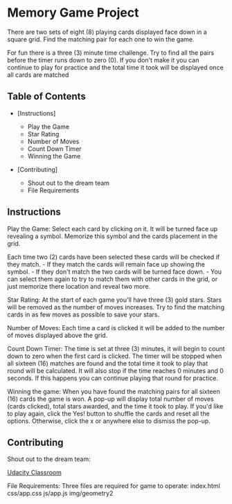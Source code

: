 # Memory Game Project


There are two sets of eight (8) playing cards displayed face down in a square grid. 
Find the matching pair for each one to win the game. 

For fun there is a three (3) minute time challenge. Try to find all the pairs 
before the timer runs down to zero (0).
If you don't make it you can continue to play for practice and the total time it 
took will be displayed once all cards are matched



## Table of Contents


* [Instructions]
  - Play the Game
  - Star Rating
  - Number of Moves
  - Count Down Timer
  - Winning the Game

* [Contributing]
  - Shout out to the dream team
  - File Requirements


## Instructions


Play the Game:
Select each card by clicking on it. It will be turned face up revealing a symbol. 
Memorize this symbol and the cards placement in the grid.

Each time two (2) cards have been selected these cards will be checked if they match.
    - If they match the cards will remain face up showing the symbol.
    - If they don't match the two cards will be turned face down. 
        - You can select them again to try to match them with other cards in the grid, or just memorize there location and reveal two more.

Star Rating:
At the start of each game you'll have three (3) gold stars. Stars will be removed as the number of moves increases.
Try to find the matching cards in as few moves as possible to save your stars.

Number of Moves:
Each time a card is clicked it will be added to the number of moves displayed above the grid. 

Count Down Timer:
The time is set at three (3) minutes, it will begin to count down to zero when the first card is clicked.
The timer will be stopped when all sixteen (16) matches are found and the total time it took to play that round will be calculated.
It will also stop if the time reaches 0 minutes and 0 seconds. If this happens you can continue playing that round for practice.

Winning the game:
When you have found the matching pairs for all sixteen (16) cards the game is won.
    A pop-up will display total number of moves (cards clicked), total stars awarded, and the time it took to play.
    If you'd like to play again, click the Yes! button to shuffle the cards and reset all the options.
    Otherwise, click the x or anywhere else to dismiss the pop-up.


## Contributing


Shout out to the dream team:

[Udacity Classroom](https://classroom.udacity.com/me)

File Requirements:
Three files are required for game to operate:
index.html
css/app.css
js/app.js
img/geometry2